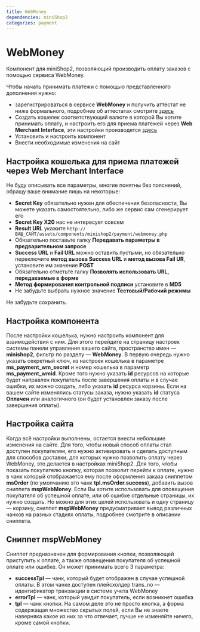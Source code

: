```yaml
---
title: WebMoney
dependencies: miniShop2
categories: payment
---
```


# WebMoney

Компонент для miniShop2, позволяющий производить оплату заказов с помощью сервиса WebMoney.

Чтобы начать принимать платежи с помощью представленного дополнения нужно:

- зарегистрироваться в сервисе **WebMoney** и получить аттестат не ниже формального, подробнее об аттестатах смотрите [здесь](http://passport.webmoney.ru/asp/WMAtstBasic.asp)
- Создать кошелек соответствующий валюте в которой Вы хотите принимать оплату, и настроить его для приема платежей через **Web Merchant Interface**, эти настройки производятся [здесь](https://merchant.webmoney.ru/conf/purses.asp)
- Установить и настроить компонент
- Внести необходимые изменения на сайт

## Настройка кошелька для приема платежей через Web Merchant Interface

Не буду описывать все параметры, многие понятны без пояснений, обращу ваше внимание лишь на некоторые:

- **Secret Key** обязательно нужен для обеспечения безопасности, Вы можете указать самостоятельно, либо же сервис сам сгенерирует его
- **Secret Key X20** нас не интересует совсем
- **Result URL** укажите `http://ВАШ_САЙТ/assets/components/minishop2/payment/webmoney.php`
- Обязательно поставьте галку **Передавать параметры в предварительном запросе**
- **Success URL** и **Fail URL** можно оставить пустыми, но обязательно переключите **метод вызова Success URL** и **метод вызова Fail UR**, установите им значение **POST**
- Обязательно отметьте галку **Позволять использовать URL, передаваемые в форме**
- **Метод формирования контрольной подписи** установите в **MD5**
- Не забудьте выбрать нужное значение **Тестовый/Рабочий режимы**

Не забудьте сохранить.

## Настройка компонента

После настройки кошелька, нужно настроить компонент для взаимодействия с ним. Для этого перейдите на страницу настроек системы панели управления вашего сайта, пространство имен — **minishop2**, фильтр по разделу — **WebMoney**. В первую очередь нужно указать секретный ключ, из настроек кошелька в параметре **ms_payment_wm_secret** и номер кошелька в параметр **ms_payment_wmid**. Кроме того нужно указать **id** ресурсов на которые будет направлен покупатель после завершения оплаты и в случае ошибки, их можно создать, либо указать **id** ресурса корзины. Если на вашем сайте изменялись статусы заказа, нужно указать **id** статуса **Оплачен** или аналогичного (он будет установлен заказу после завершения оплаты).

## Настройка сайта

Когда всё настройки выполнены, остается внести небольшие изменения на сайте.
Для того, чтобы новый способ оплаты стал доступен покупателям, его нужно активировать и сделать доступным для способов доставки, для которых нужно позволить оплату через WebMoney, это делается в настройках miniShop2.
Для того, чтобы показать покупателю кнопку, которая позволит перейти к оплате, нужно в чанк который отображается ему после оформления заказа сниппетом **msOrder** (по умолчанию это чанк **tpl.msOrder.success**), добавить вызов сниппета **mspWebMoney**.
Если Вы хотите использовать для оповещения покупателя об успешной оплате, или об ошибке отдельные страницы, их нужно создать. Но можно для этих целей использовать и одну страницу — корзину, сниппет **mspWebMoney** предусматривает вывод различных чанков на разных стадиях оплаты, подробнее смотрите в описании сниппета.

## Сниппет mspWebMoney

Сниппет предназначен для формирования кнопки, позволяющей приступить к оплате, а также оповещения покупателя об успешной оплате или ошибке.
Он может принимать всего 3 параметра:

- **successTpl** — чанк, который будет отображен в случае успешной оплаты. В этом чанке доступен плейсхолдер trans_no — идентификатор транзакции в системе учета WebMoney
- **errorTpl** — чанк, который увидит покупатель, если возникнет ошибка
- **tpl** — чанк кнопки. На самом деле это не просто кнопка, а форма содержащая множество скрытых полей, если Вы не знаете наверняка какое из них за что отвечает, лучше не изменяйте ничего, кроме самой кнопки.
